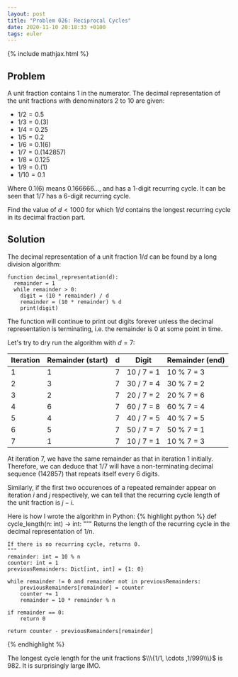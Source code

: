 ```yaml
---
layout: post
title: "Problem 026: Reciprocal Cycles"
date: 2020-11-10 20:18:33 +0100
tags: euler
---
```


{% include mathjax.html %}

## Problem

A unit fraction contains 1 in the numerator. The decimal representation of the unit fractions with denominators 2 to 10 are given:

- $1/2 = 0.5$
- $1/3 = 0.(3)$
- $1/4 = 0.25$
- $1/5 = 0.2$
- $1/6 = 0.1(6)$
- $1/7 = 0.(142857)$
- $1/8 = 0.125$
- $1/9 = 0.(1)$
- $1/10 = 0.1$

Where 0.1(6) means 0.166666..., and has a 1-digit recurring cycle. It can be seen that $1/7$ has a 6-digit recurring cycle.

Find the value of $d < 1000$ for which $1/d$ contains the longest recurring cycle in its decimal fraction part.

## Solution

The decimal representation of a unit fraction $1/d$ can be found by a long division algorithm:

```
function decimal_representation(d):
  remainder = 1
  while remainder > 0:
    digit = (10 * remainder) / d
    remainder = (10 * remainder) % d
    print(digit)
```

The function will continue to print out digits forever unless the decimal representation is terminating, i.e. the remainder is 0 at some point in time.

Let's try to dry run the algorithm with $d=7$:

| Iteration | Remainder (start) | d   | Digit      | Remainder (end) |
| --------- | ----------------- | --- | ---------- | --------------- |
| 1         | 1                 | 7   | 10 / 7 = 1 | 10 % 7 = 3      |
| 2         | 3                 | 7   | 30 / 7 = 4 | 30 % 7 = 2      |
| 3         | 2                 | 7   | 20 / 7 = 2 | 20 % 7 = 6      |
| 4         | 6                 | 7   | 60 / 7 = 8 | 60 % 7 = 4      |
| 5         | 4                 | 7   | 40 / 7 = 5 | 40 % 7 = 5      |
| 6         | 5                 | 7   | 50 / 7 = 7 | 50 % 7 = 1      |
| 7         | 1                 | 7   | 10 / 7 = 1 | 10 % 7 = 3      |

At iteration 7, we have the same remainder as that in iteration 1 initially. Therefore, we can deduce that $1/7$ will have a non-terminating decimal sequence $(142857)$ that repeats itself every 6 digits.

Similarly, if the first two occurences of a repeated remainder appear on iteration $i$ and $j$ respectively, we can tell that the recurring cycle length of the unit fraction is $j - i$.

Here is how I wrote the algorithm in Python:
{% highlight python %}
def cycle_length(n: int) -> int:
    """
    Returns the length of the recurring cycle in the decimal representation of 1/n.

    If there is no recurring cycle, returns 0.
    """
    remainder: int = 10 % n
    counter: int = 1
    previousRemainders: Dict[int, int] = {1: 0}

    while remainder != 0 and remainder not in previousRemainders:
        previousRemainders[remainder] = counter
        counter += 1
        remainder = 10 * remainder % n

    if remainder == 0:
        return 0

    return counter - previousRemainders[remainder]

{% endhighlight %}

The longest cycle length for the unit fractions $\\\{1/1, \cdots ,1/999\\\}$ is 982. It is surprisingly large IMO.